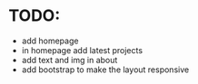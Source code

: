 # TODO:
- add homepage
- in homepage add latest projects
- add text and img in about
- add bootstrap to make the layout responsive